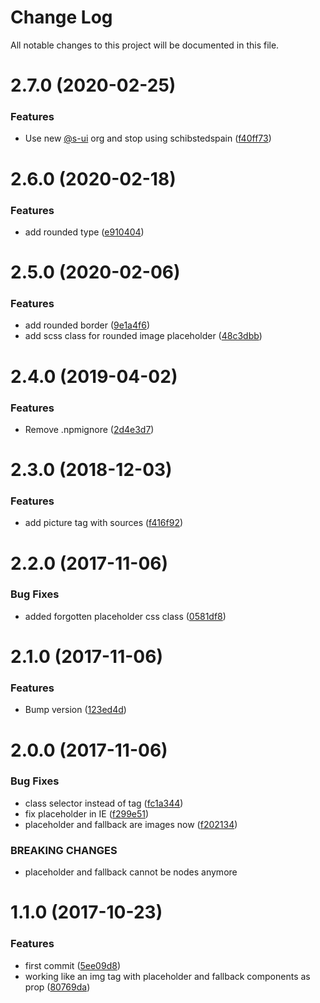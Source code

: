 # Change Log

All notable changes to this project will be documented in this file.

# 2.7.0 (2020-02-25)


### Features

* Use new [@s-ui](https://github.com/s-ui) org and stop using schibstedspain ([f40ff73](https://github.com/SUI-Components/schibsted-spain-components/commit/f40ff73f4d82ebb4760a26fd01f6f231cdbac93a))



# 2.6.0 (2020-02-18)


### Features

* add rounded type ([e910404](https://github.com/SUI-Components/schibsted-spain-components/commit/e910404ee2ad1783eaa78d154b9a3cf87f852f25))



# 2.5.0 (2020-02-06)


### Features

* add rounded border ([9e1a4f6](https://github.com/SUI-Components/schibsted-spain-components/commit/9e1a4f641ffb4ebed8f1682797897a379cccfc8b))
* add scss class for rounded image placeholder ([48c3dbb](https://github.com/SUI-Components/schibsted-spain-components/commit/48c3dbb25c115bcded527286f0665080888941de))



# 2.4.0 (2019-04-02)


### Features

* Remove .npmignore ([2d4e3d7](https://github.com/SUI-Components/schibsted-spain-components/commit/2d4e3d7509c15c08f9ee968b60c9da9db1fe4d45))



# 2.3.0 (2018-12-03)


### Features

* add picture tag with sources ([f416f92](https://github.com/SUI-Components/schibsted-spain-components/commit/f416f922950ff9fab4abdad09976954c4f470990))



# 2.2.0 (2017-11-06)


### Bug Fixes

* added forgotten placeholder css class ([0581df8](https://github.com/SUI-Components/schibsted-spain-components/commit/0581df8424d98fad923bf7761b6e4253237903ae))



# 2.1.0 (2017-11-06)


### Features

* Bump version ([123ed4d](https://github.com/SUI-Components/schibsted-spain-components/commit/123ed4d40f4d926eef00597c2faf6694196d6981))



# 2.0.0 (2017-11-06)


### Bug Fixes

* class selector instead of tag ([fc1a344](https://github.com/SUI-Components/schibsted-spain-components/commit/fc1a34428cafc1a61a6f18343fe24ce71b19f696))
* fix placeholder in IE ([f299e51](https://github.com/SUI-Components/schibsted-spain-components/commit/f299e5103333ab8069a7eab699797310c79d16e8))
* placeholder and fallback are images now ([f202134](https://github.com/SUI-Components/schibsted-spain-components/commit/f20213415837d3e585560e7dae3ddf875d6261fc))


### BREAKING CHANGES

* placeholder and fallback cannot be nodes anymore



# 1.1.0 (2017-10-23)


### Features

* first commit ([5ee09d8](https://github.com/SUI-Components/schibsted-spain-components/commit/5ee09d80f9fe32d29ee89f7e43df79c93e7cadf0))
* working like an img tag with placeholder and fallback components as prop ([80769da](https://github.com/SUI-Components/schibsted-spain-components/commit/80769da934ed0fd897b4a00f8eb9ff0ddf1aa6ae))



